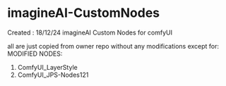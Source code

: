# imagineAI-CustomNodes
Created : 18/12/24
imagineAI Custom Nodes for comfyUI

all are just copied from owner repo without any modifications except for:
MODIFIED NODES:
1. ComfyUI_LayerStyle
2. ComfyUI_JPS-Nodes121

